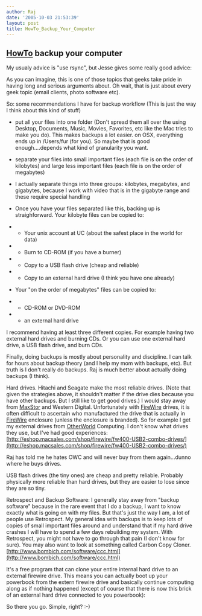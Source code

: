 ```yaml
---
author: Raj
date: '2005-10-03 21:53:39'
layout: post
title: HowTo_Backup_Your_Computer
---
```


## [HowTo](HowTo.html) backup your computer

My usualy advice is "use rsync", but Jesse gives some really good advice:

As you can imagine, this is one of those topics that geeks take pride in
having long and serious arguments about.  Oh wait, that is just about
every geek topic (email clients, photo software etc).

So: some recommendations I have for backup workflow (This is just the way
I think about this kind of stuff)

* put all your files into one folder (Don't spread them all over the using Desktop, Documents, Music, Movies, Favorites, etc like the Mac tries to make you do).  This makes backups a lot easier.  on OSX, everything ends up in /Users/fur (for you).  So maybe that is good enough....depends what kind of granularity you want.

* separate your files into small important files (each file is on the order of kilobytes) and large less important files (each file is on the order of megabytes)

* I actually separate things into three groups: kilobytes, megabytes, and gigabytes, because I work with video that is in the gigabyte range and these require special handling

* Once you have your files separated like this, backing up is straighforward.  Your kilobyte files can be copied to:
* * Your unix account at UC (about the safest place in the world for data)
* * Burn to CD-ROM (if you have a burner)
* * Copy to a USB flash drive (cheap and reliable)
* * Copy to an external hard drive (I think you have one already)

* Your "on the order of megabytes" files can be copied to:
* * CD-ROM or DVD-ROM
* * an external hard drive

I recommend having at least three different copies.  For example having
two external hard drives and burning CDs.  Or you can use one external
hard drive, a USB flash drive, and burn CDs.

Finally, doing backups is mostly about personality and discipline.  I can
talk for hours about backup theory (and I help my mom with backups, etc).
But truth is I don't really do backups.  Raj is much better about actually
doing backups (I think).

Hard drives.  Hitachi and Seagate make the most reliable drives.  (Note
that given the strategies above, it shouldn't matter if the drive dies
because you have other backups.  But I still like to get good drives.)   I
would stay away from [MaxStor](MaxStor.html) and Western Digital.  Unfortunately with
[FireWire](FireWire.html) drives, it is often difficult to ascertain who manufactured the
drive that is actually in [FireWire](FireWire.html) enclosure (unless the enclosure is
branded).  So for example I get my external drives from [OtherWorld](OtherWorld.html)
Computing.  I don't know what drives they use, but I've had good
experiences:
[http://eshop.macsales.com/shop/firewire/fw400-USB2-combo-drives/](http://eshop.macsales.com/shop/firewire/fw400-USB2-combo-drives/)

Raj has told me he hates OWC and will never buy from them again...dunno
where he buys drives.

USB flash drives (the tiny ones) are cheap and pretty reliable.  Probably
physically more reliable than hard drives, but they are easier to lose
since they are so tiny.

Retrospect and Backup Software: I generally stay away from "backup
software" because in the rare event that I do a backup, I want to know
exactly what is going on with my files.  But that's just the way I am, a
lot of people use Retrospect.  My general idea with backups is to keep
lots of copies of small important files around and understand that if my
hard drive crashes I will have to spend a few days rebuilding my system.
With Retrospect, you might not have to go through that pain (I don't know
for sure).  You may also want to look at something called Carbon Copy
Cloner.
[http://www.bombich.com/software/ccc.html](http://www.bombich.com/software/ccc.html)

It's a free program that can clone your entire internal hard drive to an
external firewire drive.  This means you can actually boot up your
powerbook from the extern firewire drive and basically continue computing
along as if nothing happened (except of course that there is now this
brick of an external hard drive connected to you powerbook):

So there you go.  Simple, right? :-)
